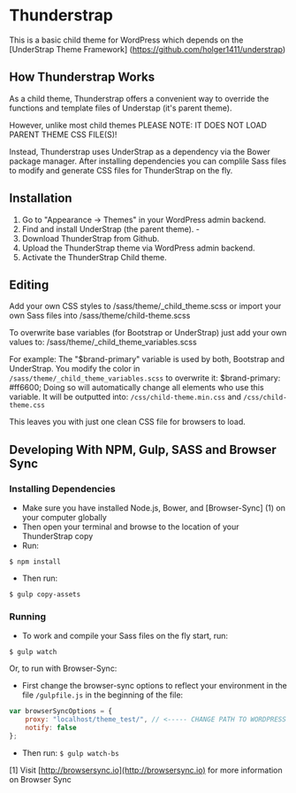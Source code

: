 # Thunderstrap
This is a basic child theme for WordPress which depends on the [UnderStrap Theme Framework] (https://github.com/holger1411/understrap)

## How Thunderstrap Works
As a child theme, Thunderstrap offers a convenient way to override the functions and template files of Understap (it's parent theme).

However, unlike most child themes PLEASE NOTE: IT DOES NOT LOAD PARENT THEME CSS FILE(S)!

Instead, Thunderstrap uses UnderStrap as a dependency via the Bower package manager. After installing dependencies you can complile Sass files to modify and generate CSS files for ThunderStrap on the fly.

## Installation
1. Go to "Appearance -> Themes" in your WordPress admin backend.
2. Find and install UnderStrap (the parent theme). - 
3. Download ThunderStrap from Github.
4. Upload the ThunderStrap theme via WordPress admin backend.
5. Activate the ThunderStrap Child theme.

## Editing
Add your own CSS styles to /sass/theme/_child_theme.scss
or import your own Sass files into /sass/theme/child-theme.scss

To overwrite base variables (for Bootstrap or UnderStrap) just add your own values to:
/sass/theme/_child_theme_variables.scss

For example:
The "$brand-primary" variable is used by both, Bootstrap and UnderStrap.
You modify the color in `/sass/theme/_child_theme_variables.scss` to overwrite it:
$brand-primary: #ff6600;
Doing so will automatically change all elements who use this variable.
It will be outputted into:
`/css/child-theme.min.css`
and
`/css/child-theme.css`

This leaves you with just one clean CSS file for browsers to load.

## Developing With NPM, Gulp, SASS and Browser Sync

### Installing Dependencies
- Make sure you have installed Node.js, Bower, and [Browser-Sync] (1) on your computer globally
- Then open your terminal and browse to the location of your ThunderStrap copy
- Run: 

`$ npm install`

- Then run: 

`$ gulp copy-assets`

### Running
- To work and compile your Sass files on the fly start, run:

`$ gulp watch`

Or, to run with Browser-Sync:

- First change the browser-sync options to reflect your environment in the file `/gulpfile.js` in the beginning of the file:
```javascript
var browserSyncOptions = {
    proxy: "localhost/theme_test/", // <----- CHANGE PATH TO WORDPRESS INSTALL HERE
    notify: false
};
```
- Then run: `$ gulp watch-bs`

[1] Visit [http://browsersync.io](http://browsersync.io) for more information on Browser Sync
